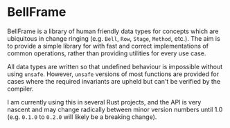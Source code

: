 # BellFrame

BellFrame is a library of human friendly data types for concepts which are ubiquitous in change
ringing (e.g. `Bell`, `Row`, `Stage`, `Method`, etc.).  The aim is to provide a simple library for
with fast and correct implementations of common operations, rather than providing utilities for
every use case.

All data types are written so that undefined behaviour is impossible without using `unsafe`.
However, `unsafe` versions of most functions are provided for cases where the required invariants
are upheld but can't be verified by the compiler.

I am currently using this in several Rust projects, and the API is very nascent and may change
radically between minor version numbers until 1.0 (e.g. `0.1.0` to `0.2.0` will likely be a breaking
change).
